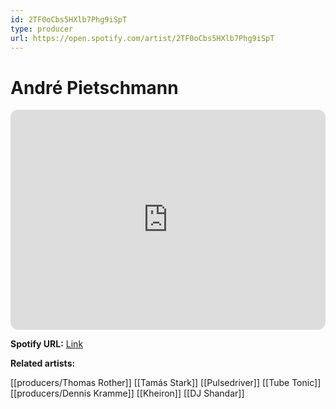 ```yaml
---
id: 2TF0oCbs5HXlb7Phg9iSpT
type: producer
url: https://open.spotify.com/artist/2TF0oCbs5HXlb7Phg9iSpT
---
```

# André Pietschmann

<iframe style="border-radius:12px" src="https://open.spotify.com/embed/artist/2TF0oCbs5HXlb7Phg9iSpT" width="100%" height="352" frameBorder="0" allowfullscreen="" allow="autoplay; clipboard-write; encrypted-media; fullscreen; picture-in-picture" loading="lazy"></iframe>

**Spotify URL:** [Link](https://open.spotify.com/artist/2TF0oCbs5HXlb7Phg9iSpT)

**Related artists:**

[[producers/Thomas Rother]]
[[Tamás Stark]]
[[Pulsedriver]]
[[Tube Tonic]]
[[producers/Dennis Kramme]]
[[Kheiron]]
[[DJ Shandar]]
